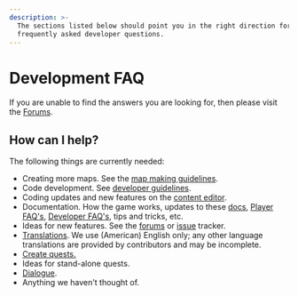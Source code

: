 ```yaml
---
description: >-
  The sections listed below should point you in the right direction for finding
  frequently asked developer questions.
---
```


# Development FAQ

If you are unable to find the answers you are looking for, then please visit the [Forums](https://andorstrail.com).

## How can I help?

The following things are currently needed:

* Creating more maps. See the [map making guidelines](../developer-tutorials/mapmaking-guidelines/).
* Code development. See [developer guidelines](../developer-tutorials/contributing-code/).
* Coding updates and new features on the [content editor](atcs/).
* Documentation. How the game works, updates to these [docs](https://andorstrail.gitbook.io/docs/), [Player FAQ's](../player-faq/), [Developer FAQ's](development-faq.md), tips and tricks, etc.
* Ideas for new features. See the [forums](https://andorstrail.com) or [issue](https://github.com/Zukero/andors-trail/issues) tracker.
* [Translations](../developer-tutorials/translating.md). We use (American) English only; any other language translations are provided by contributors and may be incomplete.
* [Create quests.](../developer-tutorials/quest-making/)
* Ideas for stand-alone quests.
* [Dialogue](../developer-tutorials/quest-making/dialogue.md).
* Anything we haven't thought of.

